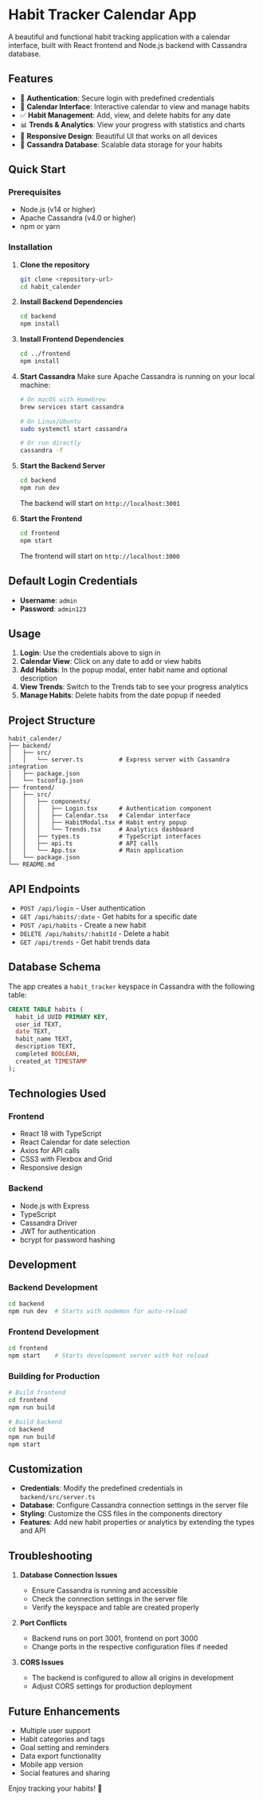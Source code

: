 # Habit Tracker Calendar App

A beautiful and functional habit tracking application with a calendar interface, built with React frontend and Node.js backend with Cassandra database.

## Features

- 🔐 **Authentication**: Secure login with predefined credentials
- 📅 **Calendar Interface**: Interactive calendar to view and manage habits
- ✅ **Habit Management**: Add, view, and delete habits for any date
- 📊 **Trends & Analytics**: View your progress with statistics and charts
- 🎨 **Responsive Design**: Beautiful UI that works on all devices
- 💾 **Cassandra Database**: Scalable data storage for your habits

## Quick Start

### Prerequisites

- Node.js (v14 or higher)
- Apache Cassandra (v4.0 or higher)
- npm or yarn

### Installation

1. **Clone the repository**
   ```bash
   git clone <repository-url>
   cd habit_calender
   ```

2. **Install Backend Dependencies**
   ```bash
   cd backend
   npm install
   ```

3. **Install Frontend Dependencies**
   ```bash
   cd ../frontend
   npm install
   ```

4. **Start Cassandra**
   Make sure Apache Cassandra is running on your local machine:
   ```bash
   # On macOS with Homebrew
   brew services start cassandra
   
   # On Linux/Ubuntu
   sudo systemctl start cassandra
   
   # Or run directly
   cassandra -f
   ```

5. **Start the Backend Server**
   ```bash
   cd backend
   npm run dev
   ```
   The backend will start on `http://localhost:3001`

6. **Start the Frontend**
   ```bash
   cd frontend
   npm start
   ```
   The frontend will start on `http://localhost:3000`

## Default Login Credentials

- **Username**: `admin`
- **Password**: `admin123`

## Usage

1. **Login**: Use the credentials above to sign in
2. **Calendar View**: Click on any date to add or view habits
3. **Add Habits**: In the popup modal, enter habit name and optional description
4. **View Trends**: Switch to the Trends tab to see your progress analytics
5. **Manage Habits**: Delete habits from the date popup if needed

## Project Structure

```
habit_calender/
├── backend/
│   ├── src/
│   │   └── server.ts          # Express server with Cassandra integration
│   ├── package.json
│   └── tsconfig.json
├── frontend/
│   ├── src/
│   │   ├── components/
│   │   │   ├── Login.tsx      # Authentication component
│   │   │   ├── Calendar.tsx   # Calendar interface
│   │   │   ├── HabitModal.tsx # Habit entry popup
│   │   │   └── Trends.tsx     # Analytics dashboard
│   │   ├── types.ts           # TypeScript interfaces
│   │   ├── api.ts             # API calls
│   │   └── App.tsx            # Main application
│   └── package.json
└── README.md
```

## API Endpoints

- `POST /api/login` - User authentication
- `GET /api/habits/:date` - Get habits for a specific date
- `POST /api/habits` - Create a new habit
- `DELETE /api/habits/:habitId` - Delete a habit
- `GET /api/trends` - Get habit trends data

## Database Schema

The app creates a `habit_tracker` keyspace in Cassandra with the following table:

```sql
CREATE TABLE habits (
  habit_id UUID PRIMARY KEY,
  user_id TEXT,
  date TEXT,
  habit_name TEXT,
  description TEXT,
  completed BOOLEAN,
  created_at TIMESTAMP
);
```

## Technologies Used

### Frontend
- React 18 with TypeScript
- React Calendar for date selection
- Axios for API calls
- CSS3 with Flexbox and Grid
- Responsive design

### Backend
- Node.js with Express
- TypeScript
- Cassandra Driver
- JWT for authentication
- bcrypt for password hashing

## Development

### Backend Development
```bash
cd backend
npm run dev  # Starts with nodemon for auto-reload
```

### Frontend Development
```bash
cd frontend
npm start    # Starts development server with hot reload
```

### Building for Production
```bash
# Build frontend
cd frontend
npm run build

# Build backend
cd backend
npm run build
npm start
```

## Customization

- **Credentials**: Modify the predefined credentials in `backend/src/server.ts`
- **Database**: Configure Cassandra connection settings in the server file
- **Styling**: Customize the CSS files in the components directory
- **Features**: Add new habit properties or analytics by extending the types and API

## Troubleshooting

1. **Database Connection Issues**
   - Ensure Cassandra is running and accessible
   - Check the connection settings in the server file
   - Verify the keyspace and table are created properly

2. **Port Conflicts**
   - Backend runs on port 3001, frontend on port 3000
   - Change ports in the respective configuration files if needed

3. **CORS Issues**
   - The backend is configured to allow all origins in development
   - Adjust CORS settings for production deployment

## Future Enhancements

- Multiple user support
- Habit categories and tags
- Goal setting and reminders
- Data export functionality
- Mobile app version
- Social features and sharing

Enjoy tracking your habits! 🎯